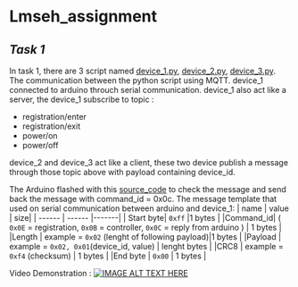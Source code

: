 # Lmseh_assignment

## _Task 1_



In task 1, there are 3 script named [device_1.py](task_1/device_1.py), [device_2.py](task_1/device_2.py), [device_3.py](task_1/device_3.py). The communication between the python script using MQTT. device_1 connected to arduino throuch serial communication. device_1 also act like a server, the device_1 subscribe to topic :
- registration/enter
- registration/exit
- power/on
- power/off

device_2 and device_3 act like a client, these two device publish a message through those topic above with payload containing device_id.

The Arduino flashed with this [source_code](task_1/lmesh_task_1.ino) to check the message and send back the message with command_id = 0x0c. The message template that used on serial communication between arduino and device_1:
| name | value | size|
| ------ | ------ |-------|
| Start byte| ```0xff``` |1 bytes |
|Command_id| ( ```0x0E``` = registration, ```0x0B``` = controller, ```0x0C``` = reply from arduino ) | 1 bytes |
|Length | example = ```0x02``` (lenght of following payload)|1 bytes |
|Payload | example = ```0x02, 0x01```(device_id, value) | lenght bytes |
|CRC8 | example = ```0xf4``` (checksum) | 1 bytes |
|End byte | ```0x00``` | 1 bytes |


Video Demonstration :
[![IMAGE ALT TEXT HERE](https://img.youtube.com/vi/pZLcRABrGjg/0.jpg)](https://www.youtube.com/watch?v=pZLcRABrGjg)
